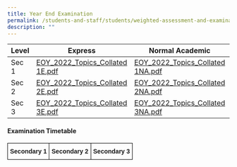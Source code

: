 ```yaml
---
title: Year End Examination
permalink: /students-and-staff/students/weighted-assessment-and-examination/year-end-examination/
description: ""
---
```

<table>
<thead>
  <tr>
    <th>Level</th>
    <th>Express</th>
    <th>Normal Academic</th>
    <th>Normal Technical</th>
  </tr>
</thead>
<tbody>
  <tr>
    <td>Sec 1</td>
    <td><a href="/files/EOY_2022_Topics_Collated%201E.pdf">EOY_2022_Topics_Collated 1E.pdf</a></td>
    <td><a href="/files/EOY_2022_Topics_Collated%201NA.pdf">EOY_2022_Topics_Collated 1NA.pdf</a></td>
    <td><a href="/files/EOY_2022_Topics_Collated%201NT.pdf">EOY_2022_Topics_Collated 1NT.pdf</a></td>
  </tr>
  <tr>
    <td>Sec 2</td>
    <td><a href="/files/EOY_2022_Topics_Collated%202E.pdf">EOY_2022_Topics_Collated 2E.pdf</a></td>
    <td><a href="/files/EOY_2022_Topics_Collated%202NA.pdf">EOY_2022_Topics_Collated 2NA.pdf</a></td>
    <td><a href="/files/EOY_2022_Topics_Collated%202NT.pdf">EOY_2022_Topics_Collated 2NT.pdf</a></td>
  </tr>
  <tr>
    <td>Sec 3</td>
    <td><a href="/files/EOY_2022_Topics_Collated%203E.pdf">EOY_2022_Topics_Collated 3E.pdf</a></td>
    <td><a href="/files/EOY_2022_Topics_Collated%203NA.pdf">EOY_2022_Topics_Collated 3NA.pdf</a></td>
    <td><a href="/files/EOY_2022_Topics_Collated%203NT.pdf">EOY_2022_Topics_Collated 3NT.pdf</a></td>
  </tr>
</tbody>
</table>


#### Examination Timetable

<style type="text/css">
.tg  {border-collapse:collapse;border-spacing:0;}
.tg td{border-color:black;border-style:solid;border-width:1px;font-family:Arial, sans-serif;font-size:14px;
  overflow:hidden;padding:10px 5px;word-break:normal;}
.tg th{border-color:black;border-style:solid;border-width:1px;font-family:Arial, sans-serif;font-size:14px;
  font-weight:normal;overflow:hidden;padding:10px 5px;word-break:normal;}
.tg .tg-1wig{font-weight:bold;text-align:left;vertical-align:top}
</style>
<table class="tg">
<thead>
  <tr>
    <td class="tg-1wig">Secondary 1</td>
    <td class="tg-1wig">Secondary 2</td>
    <td class="tg-1wig">Secondary 3</td>
  </tr>
</thead>
</table>